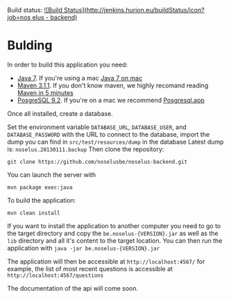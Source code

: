 Build status: [![Build Status](http://jenkins.hurion.eu/buildStatus/icon?job=nos elus - backend)](http://jenkins.hurion.eu/job/nos%20elus%20-%20backend/)

Bulding
=======

In order to build this application you need:
* [Java 7](http://java.com/en/download/index.jsp). If you're using a mac [Java 7 on mac](http://www.monkehworks.com/set-java-7-as-default-jvm-on-mac-osx-mountain-lion)
* [Maven 3.1.1](http://maven.apache.org/download.cgi). If you don't know maven, we highly recomand reading [Maven in 5 minutes](http://maven.apache.org/guides/getting-started/maven-in-five-minutes.html)
* [PosgreSQL 9.2](http://www.postgresql.org/download/). If you're on a mac we recommend [Posgresql.app](http://postgresapp.com/)

Once all installed, create a database.

Set the environment variable ```DATABASE_URL```, ```DATABASE_USER```, and ```DATABASE_PASSWORD``` with the URL to connect to the database,
import the dump you can find in ```src/test/resources/dump``` in the database
Latest dump is: ```noselus.20130111.backup```
Then clone the repository:

    git clone https://github.com/noselusbe/noselus-backend.git

You can launch the server with

    mvn package exec:java

To build the application:

    mvn clean install

If you want to install the application to another computer you need to go to the target directory and copy the ```be.noselus-{VERSION}.jar``` as well as the ```lib``` directory and all it's content
 to the target location.
You can then run the application with ```java -jar be.noselus-{VERSION}.jar```

The application will then be accessible at ```http://localhost:4567/``` for example, the list of most recent questions is accessible at ```http://localhost:4567/questions```

The documentation of the api will come soon.
